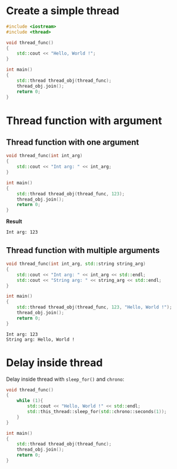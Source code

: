 # Create a simple thread

```cpp
#include <iostream>
#include <thread>

void thread_func()
{
    std::cout << "Hello, World !";
}

int main()
{
    std::thread thread_obj(thread_func);
    thread_obj.join();
    return 0;
}
```

# Thread function with argument

## Thread function with one argument

```cpp
void thread_func(int int_arg)
{
    std::cout << "Int arg: " << int_arg;
}

int main()
{
    std::thread thread_obj(thread_func, 123);
    thread_obj.join();
    return 0;
}
```
**Result**

```
Int arg: 123
```

## Thread function with multiple arguments

```cpp
void thread_func(int int_arg, std::string string_arg)
{
    std::cout << "Int arg: " << int_arg << std::endl;
    std::cout << "String arg: " << string_arg << std::endl;
}

int main()
{
    std::thread thread_obj(thread_func, 123, "Hello, World !");
    thread_obj.join();
    return 0;
}
```

```
Int arg: 123
String arg: Hello, World !
```

# Delay inside thread

Delay inside thread with ``sleep_for()`` and ``chrono``:

```cpp
void thread_func()
{
    while (1){
        std::cout << "Hello, World !" << std::endl;
        std::this_thread::sleep_for(std::chrono::seconds(1));
    }
}

int main()
{
    std::thread thread_obj(thread_func);
    thread_obj.join();
    return 0;
}
```
